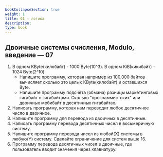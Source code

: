 ```yaml
---
bookCollapseSection: true
weight: 1
title: 01 - логика 
description: 
type: book 
---
```


## Двоичные системы счисления, Modulo, введение — 07

1. В одном KByte(килобайт) - 1000 Byte(10^3). В одном KiB(кикибайт) - 1024 Byte(2^10).
    - Напишите программу, которая например из 100.000 байтов вычисляет сколько это целых KByte(килобайт) и оставшихся Byte.
    - Напишите программу подсчёта (обмана) разницы маркетинговых гигабайт с гигабайтами. Сколько "программистских" или двоичных мебибайт в десятичных гигабайтах.
2. Написать программу, которая нам переводит любое десятичное число в двоичное.
3. Напишите программу для перевода из двоичных в десятичные.
4. Написать программу перевода десятичных чисел в восьмеричную систему.
5. Напишите программу перевода чисел из любой(X) системы в любую(Y) систему. Сделайте ограничение для систем выше 16.
6. Программу перевода десятичных чисел в двоичные, где пользователь вводит значения через клавиатуру.